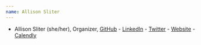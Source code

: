 ```yaml
---
name: Allison Sliter
---
```

 * Allison Sliter (she/her), Organizer, [GitHub](https://github.com/allisons) - [LinkedIn](https://www.linkedin.com/in/allisonsliter/) - [Twitter](https://twitter.com/allisons) - [Website](https://www.asliter.com/) - [Calendly](https://calendly.com/allison-sliter)